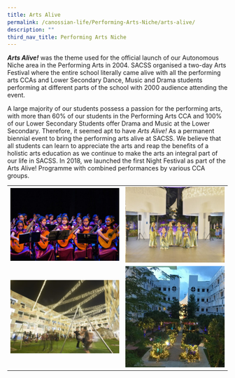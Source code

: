 ```yaml
---
title: Arts Alive
permalink: /canossian-life/Performing-Arts-Niche/arts-alive/
description: ""
third_nav_title: Performing Arts Niche
---
```


**_Arts Alive!_** was the theme used for the official launch of our Autonomous Niche area in the Performing Arts in 2004. SACSS organised a two-day Arts Festival where the entire school literally came alive with all the performing arts CCAs and Lower Secondary Dance, Music and Drama students performing at different parts of the school with 2000 audience attending the event.

A large majority of our students possess a passion for the performing arts, with more than 60% of our students in the Performing Arts CCA and 100% of our Lower Secondary Students offer Drama and Music at the Lower Secondary. Therefore, it seemed apt to have _Arts Alive!_ As a permanent biennial event to bring the performing arts alive at SACSS. We believe that all students can learn to appreciate the arts and reap the benefits of a holistic arts education as we continue to make the arts an integral part of our life in SACSS. In 2018, we launched the first Night Festival as part of the Arts Alive! Programme with combined performances by various CCA groups.

|   |   |
|---|---|
|  ![](/images/Canossian%20Life/Performing%20Arts%20Niche/Guitar-1.jpg) | ![](/images/Canossian%20Life/Performing%20Arts%20Niche/Indian-Dance-1.jpg)  |
| ![](/images/Canossian%20Life/Performing%20Arts%20Niche/Lights-2.jpg)  |  ![](/images/Canossian%20Life/Performing%20Arts%20Niche/Lights-3.jpg) |